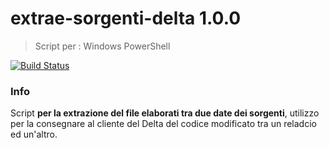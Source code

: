 # extrae-sorgenti-delta 1.0.0
> Script per : Windows PowerShell

[![Build Status](https://travis-ci.org/joemccann/dillinger.svg?branch=master)](https://#)

### Info

Script <strong>per la extrazione del file elaborati tra due date dei sorgenti</strong>, utilizzo per la consegnare al cliente del Delta del codice modificato tra un reladcio ed un'altro.


